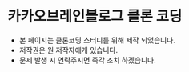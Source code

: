 # 카카오브레인블로그 클론 코딩

- 본 페이지는 클론코딩 스터디를 위해 제작 되었습니다.
- 저작권은 원 저작자에게 있습니다.
- 문제 발생 시 연락주시면 즉각 조치 하겠습니다.
